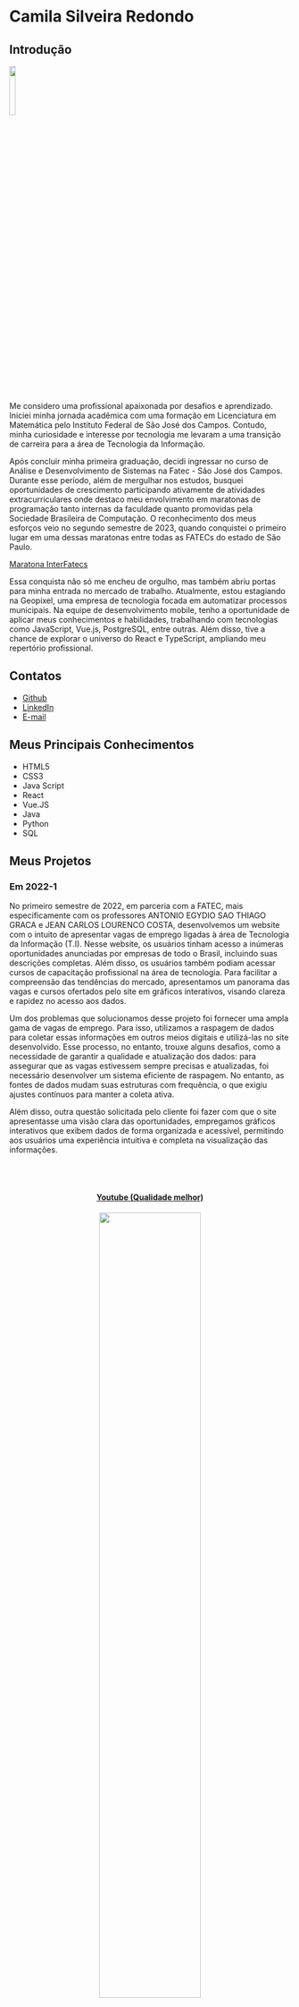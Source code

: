 # Camila Silveira Redondo

## Introdução
<img src='/readme/camila3.jpeg' width="15%" />

Me considero uma profissional apaixonada por desafios e aprendizado. Iniciei minha jornada acadêmica com uma formação em Licenciatura em Matemática pelo Instituto Federal de São José dos Campos. Contudo, minha curiosidade e interesse por tecnologia me levaram a uma transição de carreira para a área de Tecnologia da Informação.

Após concluir minha primeira graduação, decidi ingressar no curso de Análise e Desenvolvimento de Sistemas na Fatec - São José dos Campos. Durante esse período, além de mergulhar nos estudos, busquei oportunidades de crescimento participando ativamente de atividades extracurriculares onde destaco meu envolvimento em maratonas de programação tanto internas da faculdade quanto promovidas pela Sociedade Brasileira de Computação. O reconhecimento dos meus esforços veio no segundo semestre de 2023, quando conquistei o primeiro lugar em uma dessas maratonas entre todas as FATECs do estado de São Paulo.

[Maratona InterFatecs](https://www.cps.sp.gov.br/alunos-da-fatec-sao-jose-dos-campos-vencem-maratona-interfatecs/)

Essa conquista não só me encheu de orgulho, mas também abriu portas para minha entrada no mercado de trabalho. Atualmente, estou estagiando na Geopixel, uma empresa de tecnologia focada em automatizar processos municipais. Na equipe de desenvolvimento mobile, tenho a oportunidade de aplicar meus conhecimentos e habilidades, trabalhando com tecnologias como JavaScript, Vue.js, PostgreSQL, entre outras. Além disso, tive a chance de explorar o universo do React e TypeScript, ampliando meu repertório profissional.

## Contatos
* [Github](https://github.com/CamilaRedondo)
* [LinkedIn](https://www.linkedin.com/in/camila-silveira-redondo/)
* [E-mail](caredondo97@gmail.com)

## Meus Principais Conhecimentos
* HTML5
* CSS3
* Java Script
* React
* Vue.JS
* Java
* Python
* SQL

## Meus Projetos

### Em 2022-1

No primeiro semestre de 2022, em parceria com a FATEC, mais especificamente com os professores ANTONIO EGYDIO SAO THIAGO GRACA e JEAN CARLOS LOURENCO COSTA, desenvolvemos um website com o intuito de apresentar vagas de emprego ligadas à área de Tecnologia da Informação (T.I). Nesse website, os usuários tinham acesso a inúmeras oportunidades anunciadas por empresas de todo o Brasil, incluindo suas descrições completas. Além disso, os usuários também podiam acessar cursos de capacitação profissional na área de tecnologia. Para facilitar a compreensão das tendências do mercado, apresentamos um panorama das vagas e cursos ofertados pelo site em gráficos interativos, visando clareza e rapidez no acesso aos dados.

Um dos problemas que solucionamos desse projeto foi fornecer uma ampla gama de vagas de emprego. Para isso, utilizamos a raspagem de dados para coletar essas informações em outros meios digitais e utilizá-las no site desenvolvido. Esse processo, no entanto, trouxe alguns desafios, como a necessidade de garantir a qualidade e atualização dos dados: para assegurar que as vagas estivessem sempre precisas e atualizadas, foi necessário desenvolver um sistema eficiente de raspagem. No entanto, as fontes de dados mudam suas estruturas com frequência, o que exigiu ajustes contínuos para manter a coleta ativa.

Além disso, outra questão solicitada pelo cliente foi fazer com que o site apresentasse uma visão clara das oportunidades, empregamos gráficos interativos que exibem dados de forma organizada e acessível, permitindo aos usuários uma experiência intuitiva e completa na visualização das informações.

<br>
  <h4 align="center"><br><a href="https://www.youtube.com/watch?v=vAR8DCsnbfE">Youtube (Qualidade melhor)</a></h4>
  <p align="center">
    <img src="/readme/2022-1/gif_localizacao_pagweb.gif" width="60%" />
</p>

<br>
  <h4 align="center"><br><a href="https://youtu.be/MpbO26x4V6s">Youtube (Qualidade melhor)</a></h4>
  <p align="center">
    <img src="/readme/2022-1/cursos-botao.gif" width="60%" />
</p>

<br>
  <h4 align="center"><br><a href="https://youtu.be/GsF3vHnyO84">Youtube (Qualidade melhor)</a></h4>
  <p align="center">
    <img src="/readme/2022-1/graficos_parte1.gif" width="60%" />
</p>

<br>
  <p align="center">
    <img src="/readme/2022-1/graficos_parte2.gif" width="60%" />
</p>

<br>
  <h4 align="center"><br><a href="https://youtu.be/iMzZy33cA94">Youtube (Qualidade melhor)</a></h4>
  <p align="center">
    <img src="/readme/2022-1/contatos.gif" width="60%" />
</p>
<br>

  <h4 align="center"><br><a href="https://youtu.be/vKMSfNvmp7g">Youtube (Qualidade melhor)</a></h4>
  <p align="center">
    <img src="/readme/2022-1/raspagem.gif" width="60%" />
</p>
<br>

Para mais informações:
[Github](https://github.com/CamilaRedondo/API-FATEC)

#### Tecnologias Utilizadas
* HTML5
* CSS3
* Java Script
* Bootstrap
* Python
* Flask
* SQL
* SQLite
* AWS
* Github
* Figma

#### Contribuições Pessoais
No desenvolvimento desse projeto, pude contribuir atuando como Scrum Master da equipe, gerenciando e monitorando o desenvolvimento do time. Para desempenhar meu papel de Scrum Master, utilizei o Excel para traçar o burndown (ferramenta visual usada para rastrear o progresso de uma equipe em relação à conclusão de um conjunto de tarefas de uma sprint), além de utilizarmos o Trello para acompanhar o progresso das tarefas durante a sprint.

Além da função de Scrum Master, também pude desenvolver parte do projeto como membro da equipe de desenvolvimento. A parte em que mais atuei foi no desenvolvimento da tela de apresentação das métricas do site. Desenvolvi a interface utilizando HTML5 e CSS3. Para apresentar as métricas, utilizei a biblioteca JavaScript Charts.js, onde desenvolvi a lógica e manipulei as informações coletadas do nosso banco de dados para exibir informações relevantes para o cliente. Apresentamos um gráfico de pizza exibindo a quantidade de vagas e a quantidade de vagas na área de T.I., além de um gráfico de barras que exibe a quantidade de vagas por subáreas.

Por fim, também pude acompanhar e auxiliar o trabalho de um colega de equipe no desenvolvimento da lógica em Python para realizar a raspagem de dados. Para isso, criamos um web crawler simples para coletar dados do site www.vagas.com.br. No código, utilizamos a biblioteca 'requests' para fazer solicitações HTTP para obter o conteúdo das páginas web, no caso, vagas de emprego. Utilizamos a biblioteca 'BeautifulSoup' para extrair informações relevantes do HTML retornado pelas solicitações HTTP, como títulos de vagas, empresas que fornecem as vagas, descrições das oportunidades de emprego, etc. Para concluir, utilizamos a biblioteca 'json' para armazenar as informações coletadas em um arquivo JSON.

[Código - Web Crawler / vagas de emprego](https://github.com/henriqFerreira/API-FATEC-1-SEM/blob/main/web-crawler/vagas-ti/app.py)

Observação: Realizamos esse mesmo processo para coletar informações sobre os cursos que também são ofertados no site desenvolvido. No entanto, as informações sobre os cursos foram coletadas do site www.sebrae.com.br. 

[Código - Web Crawler / cursos profissionalizantes](https://github.com/henriqFerreira/API-FATEC-1-SEM/blob/main/web-crawler/cursos/app.py)

#### Hard Skills
* HTML5 e CSS3 - Possuo autonomia para desenvolver interfaces organizadas e responsivas, aplicando HTML5 e CSS3 na construção de páginas web intuitivas e de fácil navegação. Domínio na criação de estrutura e estilização semântica, priorizando usabilidade e performance visual. 
* JavaScript - Possuo autonomia para manipular o DOM e desenvolver lógica. Também possuo autonomia na criação de gráficos interativos com Charts.js, manipulando dados em tempo real para fornecer insights visuais aos usuários. Habilidade em desenvolver scripts para processar dados e integrar visualizações interativas ao frontend.
* Python - Tenho habilidade para desenvolver lógica à implementação e manipulação de dados, garantindo consistência e confiabilidade nas informações coletadas.
* SQL - Possuo autonomia para realizar operações básicas de manipulação de dados em sistemas de banco de dados (CRUD).

#### Soft Skills
* Comunicação - Em uma das reuniões semanais com os professores orientadores do projeto, precisei apresentar e justificar nossa abordagem para a raspagem de dados e como manteríamos a atualização constante das vagas. Um dos professores levantou preocupações sobre a confiabilidade dos dados e sua atualização. Foi necessário argumentar e convencê-lo da solidez do nosso sistema de coleta e do processo de checagem automatizada, resultando na aprovação da nossa abordagem para o projeto.
* Organização - Durante o desenvolvimento do site, enfrentei o desafio de manter a consistência das informações dos gráficos. Para garantir que a equipe acompanhasse o progresso e que os dados estivessem sempre organizados, documentei todos os detalhes no Trello e criei um cronograma no Excel que mostrava o status de cada tarefa e uma visão clara de quais dados ainda precisavam ser coletados ou atualizados.
* Liderança - Como Scrum Master, enfrentei um problema de comunicação na equipe ao perceber que alguns membros estavam confusos com as tarefas. Em uma das sprints, organizei uma reunião adicional para discutir as funções e atividades de cada membro, ajustando as tarefas conforme as especialidades e preferências de cada um. Isso melhorou significativamente o andamento do trabalho, reduzindo retrabalhos e fortalecendo a confiança da equipe.
* Resiliência - Durante a implementação da raspagem de dados, enfrentamos problemas técnicos. Essa situação gerou frustração na equipe, pois o cronograma era apertado. Em vez de abandonar a funcionalidade, pesquisei alternativas e me dediquei a ajustar o código, o que permitiu manter a funcionalidade ativa e atualizada.

### Em 2022-2
No segundo semestre de 2022, estabelecemos uma parceria com a Trackcash, uma empresa especializada em serviços de conciliação financeira voltados para e-commerces, marketplaces e estabelecimentos físicos.

Nesse projeto, a Trackcash levantou a necessidade de que seus clientes tivessem acesso intuitivo e claro às informações sobre suas vendas. Fomos, então, incumbidos de desenvolver um software desktop para oferecer aos clientes da Trackcash uma visão estratégica e prática de seus dados de vendas. Esse software apresentaria informações detalhadas por meio de planilhas e dashboards, visando facilitar a formulação de estratégias financeiras mais precisas e identificar eventuais gargalos ao final de cada ciclo de vendas.

Um dos aspectos fundamentais deste projeto foi o sistema de login e cadastro. Durante o processo de registro, era necessário incluir detalhes específicos, como o nome do canal de vendas (ex.: Mercado Livre, Americanas), o tipo de canal (como marketplace ou meio de pagamento) e o padrão de autenticação utilizado (usuário/senha ou token). Para atender a esses requisitos, dedicamos atenção especial à modelagem e ao desenvolvimento do banco de dados, garantindo que todas as necessidades da Trackcash fossem atendidas de maneira eficaz e segura.

Observação: é importante ressaltar que, neste projeto, os clientes da Trackcash também são identificados como canais de venda.

<br>
  <h4 align="center"><br><a href="https://www.youtube.com/watch?v=UtJIXQ2DS-o">Youtube (Qualidade melhor)</a></h4>
  <p align="center">
    <img src="/readme/2022-2/Cadastro_canais_adm.gif" width="60%" />
</p>

<br>
  <h4 align="center"><br><a href="https://www.youtube.com/watch?v=Ayp1KyIrV_s">Youtube (Qualidade melhor)</a></h4>
  <p align="center">
    <img src="/readme/2022-2/Config_canais.gif" width="60%" />
</p>

<br>
  <h4 align="center"><br><a href="https://www.youtube.com/watch?v=Ayp1KyIrV_s">Youtube (Qualidade melhor)</a></h4>
  <p align="center">
    <img src="/readme/2022-2/Config_canais_token.gif" width="60%" />
</p>
<br>

Para mais informações:
[GITHUB](https://github.com/CamilaRedondo/API-FATEC-2-SEM)

#### Tecnologias Utilizadas
* Java
* JavaFX
* SQL
* MYSQL
* Github
* Figma

#### Contribuições Pessoais
No desenvolvimento desse projeto, pude contribuir como membro da equipe de desenvolvimento. A parte em que mais atuei foi no desenvolvimento das interfaces graficas utilizando o SceneBuilder (uma ferramenta gráfica de design e layout fornecida pela Oracle para o desenvolvimento de interfaces de usuário em JavaFX). Também pude participar da modelagem do banco de dados fazendo o levantamento dos requisitos de negocio, indentificando as entidades e os atributos, os relacionamentos entre as entidades, diagrama entidade-relacionamento (DER) e por fim a implementação do banco de dados utilizando linguagem SQL e o sistema de gerenciamento de banco de dados MYSQL.


<br>
  <h3 align="center">Modelo de dados relacional</h3>
  <h4 align="center">Modelo conceitual<br></h4>
  <p align="center">
    <img src="/readme/2022-2/Diagramtrackcash.bmp" width="65%" />
</p>
  <p align="justify">A princípio foram identificadas as seguintes entidades: <i>defaultChannels</i>; <i>users</i>; <i>registeredChannelLogin</i>; <i>registeredChannelToken</i>. A entidade <i>defaultChannels</i> contêm informações sobre o canal (chave primária), nome, tipo e padrão de autenticação. A entidade <i>users</i> abriga informações relativas aos usuários (chave primária), nome, e-mail, senha, telefone, documento e tipo de usuário. A entidade <i>registeredChannelLogin</i> contêm informações dos canais do tipo de autenticação usuário/senha, sendo o atributo <i>registeredChannelLogin_id</i> a chave primária; <i>user_id</i> chave estrangeira da tabela <i>users</i>; e <i>channel_id</i> chave estrangeira da tabela <i>defaultChannels</i>. Por fim, <i>registeredChannelToken</i> contempla o tipo de autenticação token, na qual o atributo <i>registeredChannelToken_id</i> a chave primária; <i>user_id</i> chave estrangeira da tabela <i>users</i>; e <i>channel_id</i> chave estrangeira da tabela <i>defaultChannels</i>.</p>

  <br>
  <h4 align="center">Modelo lógico<br></h4>
  <p align="center">
    <img src="/readme/2022-2/apiTrackCashERDiagrama.png" width="65%" />
  </p>
  <p align="justify">O modelo de dados lógico é caracterizado pelas entidades: <i>defaultChannels</i>; <i>users</i>; <i>registeredChannelLogin</i>; <i>registeredChannelToken</i>. A entidade <i>defaultChannels</i> contêm os seguintes atributos: <i>channel_id</i> (chave primária) do tipo inteiro, <i>name</i> do tipo baseado em caracteres, <i>type</i> do tipo caracteres; e <i>auth</i> baseado em carateres. A entidade <i>users</i> abriga os atributos: <i>user_id</i> (chave primária) do tipo inteiro, <i>name</i> do tipo baseado em caracteres, <i>email</i> do tipo baseado em caracteres, <i>password</i> do tipo baseado em caracteres, <i>phone</i> do tipo baseado em inteiro, <i>document</i> do tipo baseado em caracteres e <i>type_adm</i> do tipo baseado em caracteres. A entidade <i>registeredChannelLogin</i> contêm informações dos canais do tipo de autenticação usuário/senha, sendo o atributo <i>registeredChannelLogin_id</i> a chave primária do tipo inteiro; <i>login</i> do tipo baseado em caracteres; <i>password</i> do tipo baseado em caracteres; <i>user_id</i> chave estrangeira da tabela <i>users</i>; e <i>channel_id</i> chave estrangeira da tabela <i>defaultChannels</i>. Por fim, <i>registeredChannelToken</i> contempla o tipo de autenticação token, na qual o atributo <i>registeredChannelToken_id</i> a chave primária do tipo inteiro; <i>token</i> do tipo inteiro; <i>user_id</i> chave estrangeira da tabela <i>users</i>; e <i>channel_id</i> chave estrangeira da tabela <i>defaultChannels</i>.</p>
    <p align="justify">As relações entre as entidades são todas do tipo <b>1:N</b>, onde:</p>
    <ul>
      <li align="justify"><i>defaultChannels</i> se associa a muitas ocorrências da entidade <i>registeredChannelToken</i>, mas <i>registeredChannelToken</i> pode se associar a uma ocorrência da entidade <i>defaultChannels</i></li>
      <li align="justify"><i>defaultChannels</i> se associa a muitas ocorrências da entidade <i>registeredChannelLogin</i>, mas <i>registeredChannelLogin</i> pode se associar a uma ocorrência da entidade <i>defaultChannels</i></li>
      <li align="justify"><i>users</i> se associa a muitas ocorrências da entidade <i>registeredChannelToken</i>, mas <i>registeredChannelToken</i> pode se associar a uma ocorrência da entidade <i>users</i></li>
      <li align="justify"><i>users</i> se associa a muitas ocorrências da entidade <i>registeredChannelLogin</i>, mas <i>registeredChannelLogin</i> pode se associar a uma ocorrência da entidade <i>users</i></li>
    </ul>
    <br>

#### Hard Skills
* Java - Possuo autonomia para desenvolver o back-end utilizando a linguagem e conceitos de programação orientada a objetos (POO) como herança, encapsulamento e polimorfismo, no contexto de desenvolvimento desktop.
* JavaFX - Tenho autonomia para desenvolver interfaces gráficas de usuário (GUIs).
* SQL - Possuo autonomia para modelar e implementar o banco de dados usando SQL e MySQL, desde a criação de entidades até a definição de relações, focando em consistência e desempenho. Também possuo autonomina em realizar operações CRUD.
  
#### Soft Skills
* Comunicação - Como parte da equipe de desenvolvimento, eu tive a oportunidade de aprimorar minhas habilidades de comunicação ao interagir com colegas mais experientes e compartilhar minhas ideias durante as reuniões diárias. Além disso, durante as sessões de revisão de código e planejamento, eu tive a chance de expressar minhas opiniões e contribuir para a discussão sobre as melhores abordagens para a implementação de funcionalidades. Por exemplo, em uma reunião de planejamento, eu sugeri uma abordagem para a implementação da interface usando JavaFX, o que foi bem recebido pela equipe e resultou em uma solução mais elegante e simples de ser desenvolvida.
* Organização - Durante o desenvolvimento do projeto, eu tive a oportunidade de praticar minhas habilidades de organização ao planejar e priorizar minhas tarefas de acordo com os requisitos e prazos estabelecidos. Ao manter um cronograma claro e focado, eu consegui cumprir os objetivos da sprint e contribuir para o sucesso do projeto.
* Liderança - Em meio a desafios técnicos no design da interface, assumi a liderança ao sugerir o uso do SceneBuilder para tornar o layout mais intuitivo. Durante a sprint, tomei a iniciativa de guiar a equipe nas primeiras etapas de utilização da ferramenta, ajudando-os a implementar uma interface mais prática e acessível para os clientes da Trackcash.
* Resiliência - Ao modelar o banco de dados, enfrentei dificuldades técnicas para lidar com os diversos tipos de canais de venda e padrões de autenticação. Esse desafio demandou adaptações contínuas no banco de dados para suportar as diferentes informações. Mantive a motivação para encontrar soluções que atendessem aos requisitos e conseguisse uma implementação eficiente, o que exigiu persistência e flexibilidade.


### Em 2023-1
No primeiro semestre de 2023, estabelecemos uma parceria com a empresa Visiona. Como parte dessa colaboração, fomos encarregados de conceber e implementar um sistema de gerenciamento de usuário, adotando uma abordagem de arquitetura de micro serviços.

O objetivo principal deste projeto consistiu em desenvolver uma aplicação web escalável, fundamentado em microsserviços e dotada de um dashboard intuitivo. Essa plataforma visava oferecer aos usuários funcionalidades essenciais, como a criação, visualização, edição e remoção de perfis de usuário.

Optamos por empregar bancos de dados relacionais para garantir a consistência e a confiabilidade dos dados manipulados pela aplicação.

<br>
  <h4 align="center"><br><a href="https://www.youtube.com/watch?v=wU2duyaZ-yg">Youtube (Qualidade melhor)</a></h4>
  <p align="center">
    <img src="/readme/2023-1/login_dashboard.gif" width="60%" />
</p>
<br>

Para mais informações:
[GITHUB](https://github.com/CamilaRedondo/API-FATEC-3-SEM/tree/Development?tab=readme-ov-file)

#### Tecnologias Utilizadas
* React
* NodeJS
* SQL
* Postgres
* Docker
* Github
* Figma

#### Contribuições Pessoais
No desenvolvimento desse projeto, pude contribuir atuando como Scrum Master da equipe, gerenciando e monitorando o desenvolvimento do time. Para desempenhar meu papel de Scrum Master, utilizei o Excel para traçar o burndown (ferramenta visual usada para rastrear o progresso de uma equipe em relação à conclusão de um conjunto de tarefas de uma sprint), além de utilizarmos o Trello para acompanhar o progresso das tarefas durante a sprint.

Além da função de Scrum Master, também pude desenvolver parte do projeto como membro da equipe de desenvolvimento. A parte em que mais atuei foi no desenvolvimento do wireframe utilizando o figma. Nessa etapa inicial, pude auxiliar meu colega de equipe no desenvolvimento do desing das interfaces, aprendendo a manusar de maneira eficientea a ferramenta. Além disso pude contribuir criando alguns componentes utilizados em algumas páginas, aprendendo e conhecendo melhor a biblioteca React e me familiarizando melhor com a linguagem JavaScript. 

Por fim, também desenvolvi a modelagem do banco de dados fazendo o levantamento dos requisitos de negocio, indentificando as entidades e os atributos, os relacionamentos entre as entidades, diagrama entidade-relacionamento (DER) e por fim a implementação do banco de dados utilizando a linguagem SQL e o sistema de gerenciamento de banco de dados Postgres.

<br>
  <h3 align="center">Modelo de dados relacional</h3>
  <h4 align="center">Modelo conceitual<br></h4>
  <p align="center">
    <img src="/readme/2023-1/modeloConceitual_BD.png" width="65%" />
</p>
  <p align="justify">A princípio foram identificadas as seguintes entidades: <i>User</i> e <i>Profile</i>. A entidade <i>User</i> contêm informações sobre os usuários do sistema com os atributos <i>ID</i> chave primária da tabela; <i>fullName</i>; <i>userName</i>; <i>cpf</i> chave única; <i>email</i>; <i>password</i>; <i>active</i>; <i>createDate</i>; <i>lastUpdate</i>. A entidade <i>Profile</i> abriga informações relativas aos perfis dos usuários, diferenciando os tipos de usuários (p.ex. Administrador e Usuários) através do atributo <i>type</i> para atribuir permissões relativas a cada classificação de perfil.Essa entidade é composta pelos atributos <i>ID</i> que é a chave primária; <i>userID</i> chave estrangeira da tabela <i>Users</i>; e <i>type</i>.</p>

  <br>
  <h4 align="center">Modelo lógico<br></h4>
  <p align="center">
    <img src="/readme/2023-1/modeloLogico_BD.png" width="65%" />
  </p>
  <p align="justify">O modelo de dados lógico é caracterizado pelas entidades: <i>User</i> e <i>Profile</i>. A entidade <i>User</i> contêm os seguintes atributos: <i>ID</i> (chave primária) do tipo inteiro, <i>fullName</i> do tipo baseado em caracteres, <i>userName</i> do tipo baseado em caracteres, <i>cpf</i> do tipo baseado em caracteres, <i>email</i> do tipo baseado em caracteres, <i>password</i> do tipo baseado em caracteres, <i>active</i> do tipo booleano, <i>createdDate</i> do tipo dateTime e <i>lastUpdate</i> do tipo dateTime. A entidade <i>Profile</i> contêm os seguintes atributos: <i>ID</i> (chave primária) do tipo inteiro, <i>userID</i> (chave extrangeira) do tipo baseado em caracteres e <i>type</i> do tipo TinyInt. </p>
    <br>

#### Hard Skills
* React - Possuo autonomia em estruturar interfaces dinâmicas, interativas e componentizadas, visando uma experiência de usuário intuitiva e ágil.
* NodeJS - Tenho autonomia para desenvolver o backend utilizando NodeJS, mais especificamente criando rotas, endpoints além da interação com o banco de dados.
* Docker - Possuo o conceito de manipulação de docker.
* Figma - Tenho habilidade em transformar requisitos funcionais em interfaces claras e funcionais.
* SQL - Possuo autonomia para realizar operações básicas de manipulação de dados em sistemas de banco de dados (CRUD) e também capacidade de modelar um banco de dados.
    
#### Soft Skills
* Comunicação - Participar ativamente da equipe de desenvolvimento enquanto desempenhava o papel de Scrum Master me proporcionou oportunidades únicas para aprimorar minhas habilidades de comunicação. Conduzir as reuniões diárias e participar das reuniões semanais com o professor responsável exigiu uma comunicação clara e concisa. Por exemplo, em uma reunião semanal, destaquei os desafios técnicos específicos que nossa equipe estava enfrentando e propus soluções colaborativas que envolviam tanto o desenvolvimento do código quanto a organização das tarefas.
* Organização - Como responsável pelo wireframe e pela modelagem do banco de dados, organizei o fluxo de criação dos componentes para garantir a coesão entre as interfaces e o backend. Em uma fase onde havia muitos detalhes de design a serem ajustados, documentei cada parte do layout, evitando retrabalhos e ajudando a equipe a manter um ritmo constante e eficiente.
* Liderança - Em uma das sprints, percebi que a equipe estava sobrecarregada devido ao prazo de entrega apertado e a um aumento na quantidade de tarefas. Organizei uma sessão de brainstorming para reavaliar as prioridades, redistribuí algumas tarefas de modo mais equilibrado e sugeri que adiássemos algumas features para a próxima sprint, ajudando a equipe a retomar o foco e melhorar o ambiente de trabalho.
* Resiliência - Exercitei minha habilidade de resiliência ao enfrentar desafios e dificuldades durante o desenvolvimento do código. Com persistência e resiliência, superei todos os obstáculos encontrados.

### Em 2023-2
No segundo semestre de 2023, iniciamos um projeto em parceria com a Greenneat, uma plataforma dedicada à criar economia circular, com foco na coleta e reciclagem de óleo de cozinha. 

A Greenneat apresentou a necessidade de um sistema que permitisse que empresas e pessoas físicas registrassem o óleo de cozinha disponível para reciclagem, facilitando a visualização por cooperativas que poderiam organizar a coleta diretamente na residência ou estabelecimento. Esse óleo, uma vez coletado, seria então transacionado entre as cooperativas e a Greenneat, que o transformaria em produtos de limpeza sustentáveis.

Desenvolvemos uma plataforma online que permite aos parceiros da empresa coletarem óleo de estabelecimentos e revendê-lo à Greenneat, recebendo créditos em troca. Esses créditos podem ser usados para adquirir saneantes fabricados pela Greenneat e fornecidos em seu site. Os parceiros tambem têm acesso a um painel para acompanhar suas transações, enquanto os estabelecimentos monitoram suas compras e saldos de crédito. O administrador controla a plataforma e tem acesso a um dashboard com informações relevantes, como desempenho de descarte e participação dos parceiros e estabelecimentos na economia circular.

  <p align="center">
    <img src="/readme/2023-2/cadastro.gif" width="65%" />
  </p>
  
  <br>
  <p align="center">
    <img src="/readme/2023-2/login_recuperacaoSenha.gif" width="65%" />
  </p>

Para mais informações:
[GITHUB](https://github.com/CamilaRedondo/API-FATEC-4-SEM)

#### Tecnologias Utilizadas
* React
* NodeJS
* SQL
* SQLite
* Github
* Figma

#### Contribuições Pessoais
No decorrer deste projeto, exerci o papel de Product Owner, sendo responsável por definir e priorizar as funcionalidades do sistema em conjunto com o cliente. Precisei garantir uma comunicação clara das necessidades da Greenneat fornecendo orientações constantes para a equipe de desenvolvimento de forma a alinhar os objetivos do produto. Utilizei ferramentas como o Excel para criar e atualizar o Product Backlog, onde listei e priorizei as histórias de usuário.

Também participei da equipe de desenvolvimento, ficando responsável pela modelagem do banco de dados fazendo o levantamento dos requisitos de negocio, indentificando as entidades e os atributos, os relacionamentos entre as entidades, diagrama entidade-relacionamento (DER) e por fim a implementação do banco de dados utilizando a linguagem SQL e o sistema de gerenciamento de banco de dados SQLite. Além disso auxiliei no desenvolvimento do wireframe, utilizando a ferramenta FIGMA e tambem desenvolvendo o frontend de algumas telas utilizando o React.

<br>
<h3 align="center">Modelo de dados relacional</h3>
<h4 align="center">Modelo conceitual<br></h4>
<p align="center">
    <img src="/readme/2023-2/modeloConceitualSprint4.png" width="65%"/>
</p>

<br>
<h4 align="center">Modelo lógico<br></h4>
<p align="center">
    <img src="/readme/2023-2/modeloLogicoSprint4.png" width="65%"/>
</p>

#### Hard Skills
* React - Possuo autonomia em estruturar interfaces dinâmicas, interativas e componentizadas, visando uma experiência de usuário intuitiva e ágil.
* NodeJS - Tenho autonomia para desenvolver o backend utilizando NodeJS, mais especificamente criando rotas, endpoints além da interação com o banco de dados.
* Figma - Tenho habilidade em transformar requisitos funcionais em interfaces claras e funcionais.
* SQL - Possuo autonomia para modelar e implementar o banco de dados usando SQL e MySQL, desde a criação de entidades até a definição de relações, focando em consistência e desempenho. Também possuo autonomina em realizar operações CRUD.
    
#### Soft Skills
* Comunicação - Como Product Owner, aprimorei minhas habilidades de comunicação ao trabalhar com a equipe de desenvolvimento. Durante as reuniões de refinamento de backlog, busquei levar de maneira clara os requisitos do cliente e esclarecer quaisquer dúvidas que surgiram durante o processo. Além disso, tentei manter uma comunicação aberta e frequente com os cliente.
* Organização - A organização foi fundamental para o meu papel como Product Owner, pois fui responsável por gerenciar o backlog do produto e priorizar as funcionalidades com base nas necessidades do cliente e nos objetivos do negócio.
* Liderança - Como líder do projeto do ponto de vista do negócio, exerci a liderança ao definir uma visão para o produto e inspirar a equipe a trabalhar em direção a esse objetivo.
* Resiliência - Enfrentar mudanças nos requisitos do cliente e suas constantes ausências durante o desenvolvimento do projeto exigiu uma resiliência significativa da minha parte.

### Em 2024-1
No primeiro semestre de 2024, estabelecemos uma parceria com a Oracle Academy, que identificou a necessidade de um aplicativo dedicado ao gerenciamento de seus parceiros corporativos. A solução proposta visa oferecer aos parceiros uma plataforma para acompanhar métricas detalhadas e atualizadas sobre o progresso de suas colaborações, permitindo-lhes monitorar a evolução e o impacto de suas parcerias de maneira mais eficiente e estratégica.

O propósito principal deste aplicativo é unificar e automatizar as atividades relacionadas à gestão de parcerias de negócios. Onde as principais funcionalidades do sistema incluem o cadastro e atualização de parceiros com informações detalhadas sobre sua expertise, bem como o acompanhamento do desenvolvimento de conhecimento dos parceiros para remuneração. Além disso, o sistema oferece a extração de relatórios relevantes sobre o desempenho dos parceiros, facilitando a análise e tomada de decisões estratégicas. 

Para garantir uma gestão eficiente, o app também conta com um módulo administrativo que permite o cadastro, edição e exclusão de consultor de alianças, que são os reponsáveis por cadastrar e atualizar as informações sobre os parceiros. Essas funcionalidades visam unificar e automatizar as atividades relacionadas à gestão de parcerias de negócios, ao mesmo tempo em que aprimoram a eficiência operacional da organização.

  <br>

   <h3 align="center">Login como Consultor de Alianças.</h3>

<p align="center">
    <img src="/readme/2024-1/loginConsultorAliancas.gif" width="15%"/>
    <br>
    <a href="https://youtube.com/shorts/GcA-2Alec6g?feature=share">Link para uma melhor resolução</a>
</p>

  <br>

 <h3 align="center">Adicionar parceiro.</h3>

<p align="center">
    <img src="/readme/2024-1/adicionarParceiro.gif"/>
    <br>
    <a href="https://youtube.com/shorts/wMTgTlr982w?feature=share">Link para uma melhor resolução</a>
</p>

   <br>

<h3 align="center">Adicionar Track e Expertise do parceiro.</h3>

<p align="center">
    <img src="/readme/2024-1/adicionarTrackExpertise.gif"/>
    <br>
    <a href="https://youtube.com/shorts/E7BV9YUvAck?feature=share">Link para uma melhor resolução</a>
</p>

   <br>
Para mais informações:
[GITHUB](https://github.com/CamilaRedondo/API-FATEC-5-SEM)

#### Tecnologias Utilizadas
* React Native
* NodeJS
* MongoDB
* Github
* Figma

#### Contribuições Pessoais
No decorrer deste projeto participei da equipe de desenvolvimento, ficando responsável pela tela de cadastro, exclusão e edição de consultor de alianças. No desenvolvimento dessa tela precisei ter conhecimento do framework React Native para desenvolver o frontend e trabalhar com o CRUD de um banco de dados não relacional como o MongoDB para realizar todas as operações necessárias. Também realizei a documentação do projeto, elaborando um manual de uso para o usuários do aplicativo, detalhando a sua finalizade e funcionalidade. Por fim, pude atualizar o readme do repositorio com informações sobre o andamento do projeto e gifs.
<br>

 <h3 align="center">Editar o perfil consultor de alianças.</h3>

 <p align="center">
    <img src="/readme/2024-1/editarConsultorAliancas.gif"/>
    <br>
    <a href="https://youtube.com/shorts/k-mWljAZT0U">Link para uma melhor resolução</a>
</p>

   <br>

   <h3 align="center">Adicionar consultor de alianças.</h3>
<p align="center">
    <img src="/readme/2024-1/adicionarConsultorAliancas.gif"/>
    <br>
    <a href="https://youtube.com/shorts/jaJvUHtxoDg">Link para uma melhor resolução</a>
</p>

   <br>
   
#### Hard Skills
* React Native - Possuo autonomia para desenvolver interfaces móveis nativas usando React Native, implementando telas, integrando componentes reutilizáveis e criando uma navegação intuitiva.
* NodeJS - Tenho autonomia para desenvolver o backend utilizando NodeJS, mais especificamente criando rotas, endpoints além da interação com o banco de dados.
* Figma - Tenho habilidade em transformar requisitos funcionais em interfaces claras e funcionais.
* MongoDB - Possuo autonomia para realizar modelagem de dados para bancos não relacionais e habilidades em otimizar queries e operações de agregação para melhorar o tempo de resposta.

#### Soft Skills
* Comunicação - Ao fazer parte da equipe de desenvolvimento, refinei minhas habilidades de comunicação ao interagir com meus colegas e compartilhar minhas ideias durante as reuniões diárias. Além disso, ao realizar o code review, contribuí para as discussões sobre as melhores abordagens para implementar funcionalidades.
* Organização - Ao desenvolver o projeto, pratiquei minhas habilidades de organização ao planejar e priorizar tarefas de acordo com os requisitos e prazos estabelecidos. Mantendo um cronograma claro e focado, alcancei os objetivos da sprint e contribuí para o sucesso do projeto.
* Liderança - Durante o desenvolvimento, demonstrei liderança ao tomar a iniciativa e propor ideias para aprimorar o design do frontend.
   
### Em 2024-2
No segundo semestre de 2024, estabelecemos uma parceria estratégica com a empresa Dom Rock, especializada em inteligência artificial para a tomada de decisões em negócios. Eles nos apresentaram uma proposta de desenvolvimento de um chatbot voltado para o setor de marketing, com o objetivo de otimizar a análise de dados, personalizar campanhas e identificar tendências e oportunidades de crescimento a partir de dados de clientes. Para maximizar a precisão e a relevância das respostas do chatbot, adotamos a arquitetura RAG (Retrieval-Augmented Generation), permitindo que o modelo acesse dados vetorizados para enriquecer suas respostas.

<br>
Para mais informações:
[GITHUB](https://github.com/CamilaRedondo/API-FATEC-6-SEM)

#### Tecnologias Utilizadas
* Python
* ChromaDB
* LangChain
* LLM (LLaMA)
* Figma
* Vue.js

#### Contribuições Pessoais
Atuei como Scrum Master no projeto, coordenando as três sprints planejadas e garantindo que as atividades fossem organizadas e monitoradas no Jira. Em colaboração com o Product Owner (P.O.), priorizamos as tarefas essenciais, alinhando constantemente o escopo às expectativas do cliente. Embora eu não tenha atuado diretamente na equipe de desenvolvimento, aprofundei meus conhecimentos em técnicas avançadas de Processamento de Linguagem Natural (PLN), estratégias de chunking e embedding, visando otimizar o processamento das perguntas e melhorar a precisão das respostas do chatbot.
<br>

#### Hard Skills
* Python – Possuo autonomia para o desenvolvimento da IA, implementando tecnias de PLN, chunking e embbedings.
* ChromaDB – Possuo autonomia em gerenciar bancos de dados vetoriais, realizando operações de consulta e otimização para respostas rápidas e relevantes.
* LangChain – Possuo autonomia em configurar e orquestrar pipelines de IA, interligando LLMs e bancos de dados vetoriais para automatizar a recuperação de informações.
* LLM (LLaMA) – Possuo autonomia na configuração e ajuste de modelos de linguagem de grande porte, adaptando-os para compreender e responder a consultas no contexto de marketing.
* Figma – Possuo autonomia em desenvolver design de interfaces e prototipagem no Figma, garantindo a usabilidade e uma experiência visualmente agradável para o usuário final.
* Vue.js – Possuo autonomia no desenvolvimento frontend utilizando Vue.JS, incluindo a criação de componentes dinâmicos e integração com o backend para uma experiência de usuário responsiva e intuitiva.

#### Soft Skills
* Comunicação – Como Scrum Master, precisei desenvolver uma comunicação eficaz, mantendo uma postura aberta ao feedback da equipe durante as sprints e transmitindo as necessidades e progressos ao professor supervisor, assegurando um ambiente colaborativo e alinhado.
* Organização – Fortaleci minha habilidade de organização ao utilizar o Jira para estruturar o quadro Kanban, monitorando o progresso das sprints e gerando métricas precisas para acompanhamento do projeto.
* Resiliência – Diante do desafio de lidar com conceitos de IA complexos e novos, demonstrei resiliência ao estudar e me adaptar rapidamente, contribuindo com o P.O para a definição das tarefas e a superação dos obstáculos técnicos do projeto.
